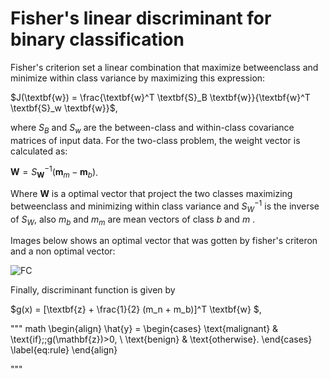 # Fisher's linear discriminant for binary classification

Fisher's criterion set a linear combination that maximize betweenclass and minimize within class  variance by maximizing this expression:

$J(\textbf{w}) = \frac{\textbf{w}^T \textbf{S}_B \textbf{w}}{\textbf{w}^T \textbf{S}_w \textbf{w}}$,

where $S_B$ and $S_w$ are the between-class and within-class covariance matrices of input data. For the two-class problem, the weight vector is calculated as: 

$\textbf{W} = S^{-1}_{\textbf{W}} (\textbf{m}_m -\textbf{m}_b)$.

Where $\textbf{W}$ is a optimal vector that project the two classes maximizing betweenclass and minimizing within class variance and  $S^{−1}_W$ is the inverse of $S_W$, also  $m_b$ and $m_m$  are mean vectors of class $b$ and $m$ .

Images below shows an optimal vector that was gotten by fisher's criteron and a non optimal vector:

![FC](https://github.com/aleperalesg/Fisher-s-criterion/assets/120703609/6aa72956-b1c5-4363-9236-0c8cf68a2645)

Finally, discriminant function is given by

$g(x) = [\textbf{z} + \frac{1}{2} (m_n + m_b)]^T \textbf{w} $,

""" math
\begin{align}
\hat{y} = 
\begin{cases}
    \text{malignant}	& \text{if}\;\;g(\mathbf{z})>0, \\
    \text{benign} & \text{otherwise}. 
\end{cases}
\label{eq:rule}
\end{align}

"""



